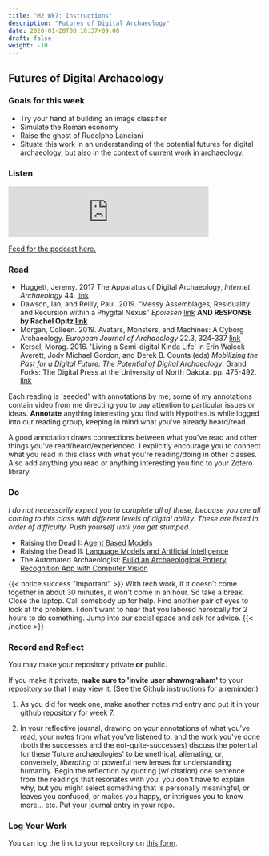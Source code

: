 ```yaml
---
title: "M2 Wk7: Instructions"
description: "Futures of Digital Archaeology"
date: 2020-01-28T00:10:37+09:00
draft: false
weight: -10
---
```

## Futures of Digital Archaeology

### Goals for this week

- Try your hand at building an image classifier
- Simulate the Roman economy
- Raise the ghost of Rudolpho Lanciani
- Situate this work in an understanding of the potential futures for digital archaeology, but also in the context of current work in archaeology.

### Listen

<iframe src="https://anchor.fm/dr-graham/embed/episodes/HIST3000CLCV3000-Week-7-The-Futures-of-Digital-Archaeology-ejafh5" height="102px" width="400px" frameborder="0" scrolling="no"></iframe>

[Feed for the podcast here.](https://anchor.fm/s/1c3d3bfc/podcast/rss)

### Read

+ Huggett, Jeremy. 2017 The Apparatus of Digital Archaeology, _Internet Archaeology_ 44. [link](https://doi.org/10.11141/ia.44.7)
+ Dawson, Ian, and Reilly, Paul. 2019. “Messy Assemblages, Residuality and Recursion within a Phygital Nexus” _Epoiesen_ [link](http://dx.doi.org/10.22215/epoiesen/2019.4) **AND RESPONSE by Rachel Opitz [link](https://epoiesen.library.carleton.ca/2019/07/26/messy-assemblages-response1/)**
+ Morgan, Colleen. 2019. Avatars, Monsters, and Machines: A Cyborg Archaeology. _European Journal of Archaeology_ 22.3, 324-337 [link](https://www.cambridge.org/core/journals/european-journal-of-archaeology/article/avatars-monsters-and-machines-a-cyborg-archaeology/CD467A5E5232B50D6CAA4D72091FCFA9/core-reader)
+ Kersel, Morag. 2016. 'Living a Semi-digital Kinda Life' in Erin Walcek Averett, Jody Michael Gordon, and Derek B. Counts (eds) _Mobilizing the Past for a Digital Future: The Potential of Digital Archaeology_. Grand Forks: The Digital Press at the University of North Dakota. pp. 475-492. [link](https://digitalpressatund.files.wordpress.com/2016/09/5_1_kersel.pdf)

Each reading is 'seeded' with annotations by me; some of my annotations contain video from me directing you to pay attention to particular issues or ideas. **Annotate** anything interesting you find with Hypothes.is while logged into our reading group, keeping in mind what you've already heard/read.

A good annotation draws connections between what you've read and other things you've read/heard/experienced. I explicitly encourage you to connect what you read in this class with what you're reading/doing in other classes. Also add anything you read or anything interesting you find to your Zotero library.

### Do

_I do not necessarily expect you to complete all of these, because you are all coming to this class with different levels of digital ability. These are listed in order of difficulty. Push yourself until you get stumped._

- Raising the Dead I: [Agent Based Models](/week/7/abm)
- Raising the Dead II: [Language Models and Artificial Intelligence](/week/7/raise-the-dead-ii)
- The Automated Archaeologist: [Build an Archaeological Pottery Recognition App with Computer Vision](/week/7/computer-vision)

{{< notice success "Important" >}} With tech work, if it doesn't come together in about 30 minutes, it won't come in an hour. So take a break. Close the laptop. Call somebody up for help. Find another pair of eyes to look at the problem. I don't want to hear that you labored heroically for 2 hours to do something. Jump into our social space and ask for advice.
{{< /notice >}}

### Record and Reflect

You may make your repository private **or** public.

If you make it private, **make sure to 'invite user shawngraham'** to your repository so that I may view it. (See the [Github instructions](/week/1/github) for a reminder.)

1. As you did for week one, make another notes.md entry and put it in your github repository for week 7.

2. In your reflective journal, drawing on your annotations of what you've read, your notes from what you've listened to, and the work you've done (both the successes and the not-quite-successes) discuss the potential for these 'future archaeologies' to be unethical, alienating, or, conversely, _liberating_ or powerful new lenses for understanding humanity. Begin the reflection by quoting (w/ citation) one sentence from the readings that resonates with you: you don't have to explain why, but you might select something that is personally meaningful, or leaves you confused, or makes you happy, or intrigues you to know more... etc. Put your journal entry in your repo.

### Log Your Work

You can log the link to your repository on [this form](https://forms.gle/9BMvFeFda9qq36fAA).
